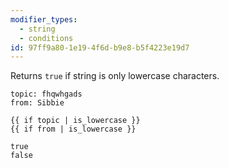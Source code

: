 ```yaml
---
modifier_types:
  - string
  - conditions
id: 97ff9a80-1e19-4f6d-b9e8-b5f4223e19d7
---
```

Returns `true` if string is only lowercase characters.

```.language-yaml
topic: fhqwhgads
from: Sibbie
```

```
{{ if topic | is_lowercase }}
{{ if from | is_lowercase }}
```

```.language-output
true
false
```

